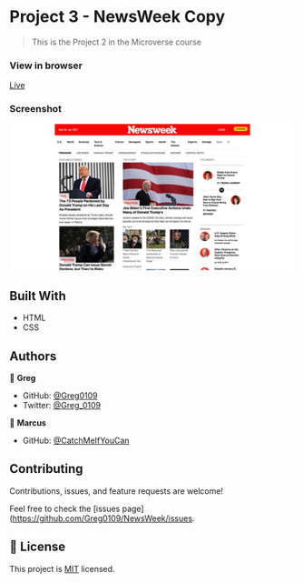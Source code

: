 # Project 3 - NewsWeek Copy

> This is the Project 2 in the Microverse course

### View in browser
[Live](https://greg0109.github.io/NewsWeek/)

### Screenshot
![Screenshot](assets/NewsWeek.png)

## Built With

- HTML
- CSS

## Authors

👤 **Greg**

- GitHub: [@Greg0109](https://github.com/greg0109)
- Twitter: [@Greg_0109](https://twitter.com/greg_0109)

👤 **Marcus**

- GitHub: [@CatchMeIfYouCan](https://github.com/CacheMeGifYouCan)

## Contributing

Contributions, issues, and feature requests are welcome!

Feel free to check the [issues page](https://github.com/Greg0109/NewsWeek/issues.

## 📝 License

This project is [MIT](LICENSE) licensed.
